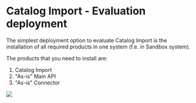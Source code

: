 # Catalog Import - Evaluation deployment

The simplest deployment option to evaluate Catalog Import is the installation of all required products in one system (f.e. in Sandbox system).

The products that you need to install are:

1. Catalog Import
2. "As-is" Main API
3. "As-is" Connector

![](res/eval-dep.png)